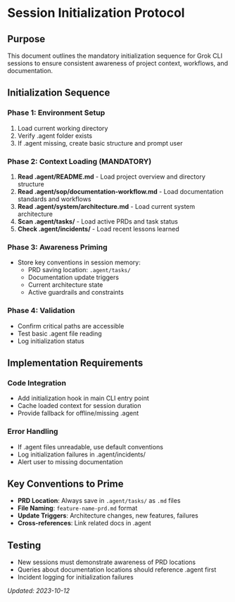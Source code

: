 # Session Initialization Protocol

## Purpose
This document outlines the mandatory initialization sequence for Grok CLI sessions to ensure consistent awareness of project context, workflows, and documentation.

## Initialization Sequence

### Phase 1: Environment Setup
1. Load current working directory
2. Verify .agent folder exists
3. If .agent missing, create basic structure and prompt user

### Phase 2: Context Loading (MANDATORY)
1. **Read .agent/README.md** - Load project overview and directory structure
2. **Read .agent/sop/documentation-workflow.md** - Load documentation standards and workflows
3. **Read .agent/system/architecture.md** - Load current system architecture
4. **Scan .agent/tasks/** - Load active PRDs and task status
5. **Check .agent/incidents/** - Load recent lessons learned

### Phase 3: Awareness Priming
- Store key conventions in session memory:
  - PRD saving location: `.agent/tasks/`
  - Documentation update triggers
  - Current architecture state
  - Active guardrails and constraints

### Phase 4: Validation
- Confirm critical paths are accessible
- Test basic .agent file reading
- Log initialization status

## Implementation Requirements

### Code Integration
- Add initialization hook in main CLI entry point
- Cache loaded context for session duration
- Provide fallback for offline/missing .agent

### Error Handling
- If .agent files unreadable, use default conventions
- Log initialization failures in .agent/incidents/
- Alert user to missing documentation

## Key Conventions to Prime
- **PRD Location**: Always save in `.agent/tasks/` as `.md` files
- **File Naming**: `feature-name-prd.md` format
- **Update Triggers**: Architecture changes, new features, failures
- **Cross-references**: Link related docs in .agent

## Testing
- New sessions must demonstrate awareness of PRD locations
- Queries about documentation locations should reference .agent first
- Incident logging for initialization failures

*Updated: 2023-10-12*